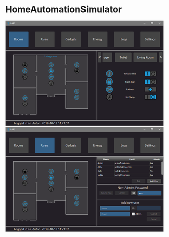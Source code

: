 # HomeAutomationSimulator

<img src="./prtScrCli1.png " width="700">

<img src="./prtScrCli2.png " width="700">
